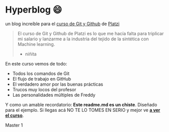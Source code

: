 # Hyperblog 😄
un blog increíble para el [curso de Git y Github](https://platzi.com/cursos/git-github/ "curso de Git y Github") de [Platzi](https://platzi.com/"Platzi")
>El curso de Git y Github de Platzi es lo que me hacía falta para triplicar mi salario y lanzarme a la industria del tejido de la sintética con Machine learning. 
> - niñita

En este curso vemos de todo:
* Todos los comandos de Git
* El flujo de trabajo en GitHub
* El verdadero amor por las buenas prácticas
* Trucos muy locos del profesor
* Las personalidades múltiples de Freddy

Y como un amable recordatorio: **Este readme.md es un chiste**. Diseñado para el ejemplo. Si llegas acá NO TE LO TOMES EN SERIO y mejor ve [**a ver el curso**](https://platzi.com/cursos/git-github/ " a ver el curso").

Master 1